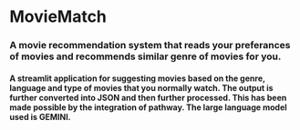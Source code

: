 # MovieMatch

### A movie recommendation system that reads your preferances of movies and recommends similar genre of movies for you. 

#### A streamlit application for suggesting movies based on the genre, language and type of movies that you normally watch. The output is further converted into JSON and then further processed. This has been made possible by the integration of pathway. The large language model used is GEMINI.